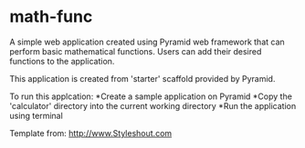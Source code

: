 # math-func
A simple web application created using Pyramid web framework that can perform basic mathematical functions.
Users can add their desired functions to the application.

This application is created from 'starter' scaffold provided by Pyramid.

To run this applcation:
    *Create a sample application on Pyramid
    *Copy the 'calculator' directory into the current working directory
    *Run the application using terminal

Template from: http://www.Styleshout.com
